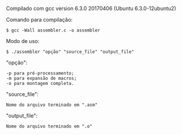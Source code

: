 Compilado com gcc version 6.3.0 20170406 (Ubuntu 6.3.0-12ubuntu2)


Comando para compilação:

    $ gcc -Wall assembler.c -o assembler

Modo de uso:

    $ ./assembler "opção" "source_file" "output_file"


"opção":

    -p para pré-processamento;
    -m para expansão de macros;
    -o para montagem completa.


"source_file":

    Nome do arquivo terminado em ".asm"


"output_file":

    Nome do arquivo terminado em ".o"
